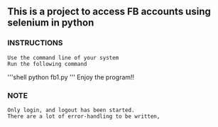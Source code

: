 ## This is a project to access FB accounts using selenium in python
### INSTRUCTIONS
    Use the command line of your system
    Run the following command
'''shell
    python fb1.py
'''
    Enjoy the program!!
### NOTE
    Only login, and logout has been started.
    There are a lot of error-handling to be written,
